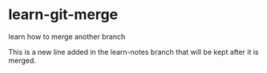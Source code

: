 # learn-git-merge

learn how to merge another branch

This is a new line added in the learn-notes branch that will be kept after it is merged.
